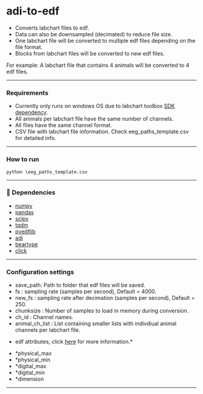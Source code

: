 # adi-to-edf
- Converts labchart files to edf.
- Data can also be downsampled (decimated) to reduce file size.
- One labchart file will be converted to multiple edf files depending on the file format.
- Blocks from labchart files will be converted to new edf files.

For example:
A labchart file that contains 4 animals will be converted to 4 edf files.

---

### Requirements
- Currently only runs on windows OS due to labchart toolbox [SDK dependency](https://www.adinstruments.com/support/knowledge-base/can-i-read-raw-data-recorded-labchart-data-files-another-companys-software).
- All animals per labchart file have the same number of channels.
- All files have the same channel format.
- CSV file with labchart file information. Check eeg_paths_template.csv for detailed info.
---
### How to run
    python \eeg_paths_template.csv
---
### :snake: Dependencies

- [numpy](https://numpy.org/)
- [pandas](https://pandas.pydata.org/)
- [scipy](https://www.scipy.org/)
- [tqdm](https://github.com/tqdm/tqdm)
- [pyedflib](https://github.com/holgern/pyedflib)
- [adi](https://github.com/JimHokanson/adinstruments_sdk_python)
- [beartype](https://github.com/beartype/beartype)
- [click](https://click.palletsprojects.com/en/8.0.x/)

---

### Configuration settings
- save_path: Path to folder that edf files will be saved.
- fs : sampling rate (samples per second), Default = 4000.
- new_fs : sampling rate after decimation (samples per second), Default = 250.
- chunksize : Number of samples to load in memory during conversion.
- ch_id : Channel names.
- animal_ch_list : List containing smaller lists with indivdiual animal channels
per labchart file.
    
* edf attributes, click [here](https://pyedflib.readthedocs.io/en/latest/ref/edfwriter.html) for more information.*
- *physical_max
- *physical_min
- *digital_max
- *digital_min
- *dimension

--------------
